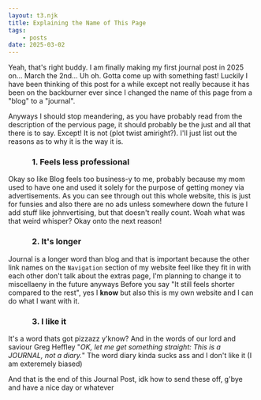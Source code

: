 ```yaml
---
layout: t3.njk
title: Explaining the Name of This Page
tags:
    - posts
date: 2025-03-02
---
```

<style>
    h3{
        margin-left: 3rem!important;
    }
    span.sml{
        margin-left: 0rem!important;
        margin-right: 0rem!important;
    }
</style>

Yeah, that's right buddy. I am finally making my first journal post in 2025 on... March the 2nd... Uh oh. Gotta come up with something fast! Luckily I have been thinking of this post for a while except not really because it has been on the backburner ever since I changed the name of this page from a "blog" to a "journal".

Anyways I should stop meandering, as you have probably read from the description of the pervious page, it should probably be the just and all that there is to say. Except! It is not (plot twist amiright?). I'll just list out the reasons as to why it is the way it is.

### 1. Feels less professional
Okay so like Blog feels too business-y to me, probably because my mom used to have one and used it solely for the purpose of getting money via advertisements. As you can see through out this whole website, this is just for funsies and also there are no ads <span class="sml">unless somewhere down the future I add stuff like johnvertising, but that doesn't really count</span>. Woah what was that weird whisper? Okay onto the next reason!

### 2. It's longer
Journal is a longer word than blog and that is important because the other link names on the `Navigation` section of my website feel like they fit in with each other <span class="sml">don't talk about the extras page, I'm planning to change it to miscellaeny in the future anyways</span> Before you say "It still feels shorter compared to the rest", yes I **know** but also this is my own website and I can do what I want with it.

### 3. I like it
It's a word thats got pizzazz y'know? And in the words of our lord and saviour Greg Heffley "*OK, let me get something straight: This is a JOURNAL, not a diary.*" The word diary kinda sucks ass and I don't like it (I am exteremely biased)

And that is the end of this Journal Post, idk how to send these off, g'bye and have a nice day or whatever